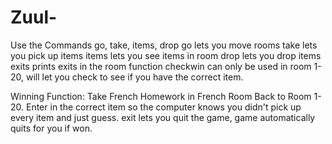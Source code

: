 # Zuul-
Use the Commands go, take, items, drop
go lets you move rooms
take lets you pick up items
items lets you see items in room
drop lets you drop items
exits prints exits in the room
function checkwin can only be used in room 1-20, will let you check to see if you have the correct item. 

Winning Function: Take French Homework in French Room Back to Room 1-20. Enter in the correct item so the computer knows you didn't pick up every item and just guess. 
exit lets you quit the game, game automatically quits for you if won.
